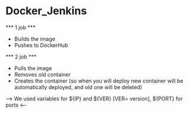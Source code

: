 # Docker_Jenkins
*** 1 job ***
- Builds the image
- Pushes to DockerHub

*** 2 job ***
- Pulls the image
- Removes old container
- Creates the container (so when you will deploy new container will be automatically deployed, and old one will be deleted)

--> We used variables for ${IP} and ${VER}  [VER= version], ${PORT} for ports <--

